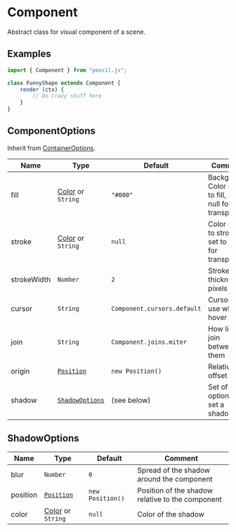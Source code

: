 # Component

Abstract class for visual component of a scene.


## Examples

```js
import { Component } from "pencil.js";

class FunnyShape extends Component {
    render (ctx) {
        // Do crazy stuff here
    }
}
```

## ComponentOptions
Inherit from [ContainerOptions](../container/readme.md#containeroptions).

| Name | Type | Default | Comment |
| ---- | ---- | ------- | ------- |
|fill |[Color](../color/readme.md) or `String` |`"#000"` |Background Color used to fill, set to null for transparent |
|stroke |[Color](../color/readme.md) or `String` |`null` |Color used to stroke, set to null for transparent |
|strokeWidth |`Number` |`2` |Stroke line thickness in pixels |
|cursor |`String` |`Component.cursors.default` |Cursor to use when hover |
|join |`String` |`Component.joins.miter` |How lines join between them |
|origin |[`Position`](../position) |`new Position()` |Relative offset |
|shadow |[`ShadowOptions`](#shadowoptions) |(see below) |Set of options to set a shadow |

## ShadowOptions

| Name | Type | Default | Comment |
| ---- | ---- | ------- | ------- |
|blur |`Number` |`0` |Spread of the shadow around the component |
|position |[`Position`](../position) |`new Position()` |Position of the shadow relative to the component |
|color |[Color](../color/readme.md) or `String` |`null` |Color of the shadow |

